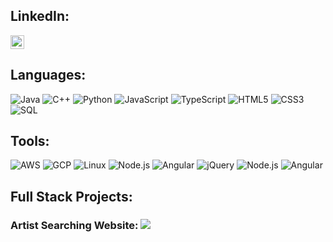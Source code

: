 
## LinkedIn: <a href="https://www.linkedin.com/in/ruitao-jiang-295a42224">
  <img alt="Ruitao's LinkedIN" width="22px" src="https://raw.githubusercontent.com/peterthehan/peterthehan/master/assets/linkedin.svg" />
</a>
          
## Languages:
![Java](https://img.shields.io/badge/-Java-000?&logo=Java&logoColor=007396)
![C++](https://img.shields.io/badge/-C++-000?&logo=c%2b%2b&logoColor=00599C)
![Python](https://img.shields.io/badge/-Python-000?&logo=Python)
![JavaScript](https://img.shields.io/badge/-JavaScript-000?&logo=JavaScript)
![TypeScript](https://img.shields.io/badge/-TypeScript-000?&logo=TypeScript)
![HTML5](https://img.shields.io/badge/-HTML5-000?style=flat-square&logo=html5&logoColor=white)
![CSS3](https://img.shields.io/badge/-CSS3-000?style=flat-square&logo=css3)
![SQL](https://img.shields.io/badge/-SQL-000?&logo=MySQL)

## Tools: 
![AWS](https://img.shields.io/badge/-AWS-000?&logo=Amazon-AWS&logoColor=F90)
![GCP](https://img.shields.io/badge/-GCP-000?&logo=Google-GCP)
![Linux](https://img.shields.io/badge/-Linux-000?&logo=Linux)
![Node.js](https://img.shields.io/badge/-Node.js-000?&logo=node.js)
![Angular](https://img.shields.io/badge/-Angualr-000?&logo=angular)
![jQuery](https://img.shields.io/badge/jquery-000?style=style=flat-square&logo=jquery&logoColor=white)
![Node.js](https://img.shields.io/badge/-Node.js-000?&logo=node.js)
![Angular](https://img.shields.io/badge/-Angualr-000?&logo=angular)

## Full Stack Projects:
### Artist Searching Website:   [![](https://img.shields.io/badge/-🧬%20My%20Website-000)](https://ruitaoji9832.wl.r.appspot.com/)


<!---
betterrt/betterrt is a ✨ special ✨ repository because its `README.md` (this file) appears on your GitHub profile.
You can click the Preview link to take a look at your changes.
--->
